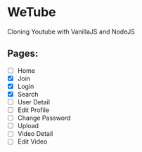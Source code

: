# WeTube

Cloning Youtube with VanillaJS and NodeJS

## Pages:

 - [ ] Home
 - [x] Join
 - [x] Login
 - [x] Search
 - [ ] User Detail
 - [ ] Edit Profile
 - [ ] Change Password
 - [ ] Upload
 - [ ] Video Detail
 - [ ] Edit Video